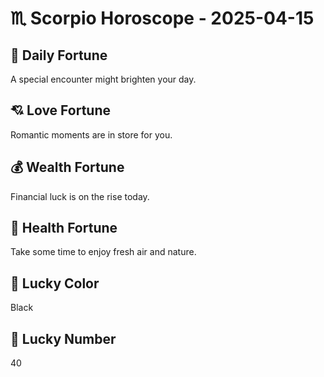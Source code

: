 # ♏ Scorpio Horoscope - 2025-04-15

## 🎯 Daily Fortune

A special encounter might brighten your day.

## 💘 Love Fortune

Romantic moments are in store for you.

## 💰 Wealth Fortune

Financial luck is on the rise today.

## 🌱 Health Fortune

Take some time to enjoy fresh air and nature.

## 🎨 Lucky Color

Black

## 🔢 Lucky Number

40
